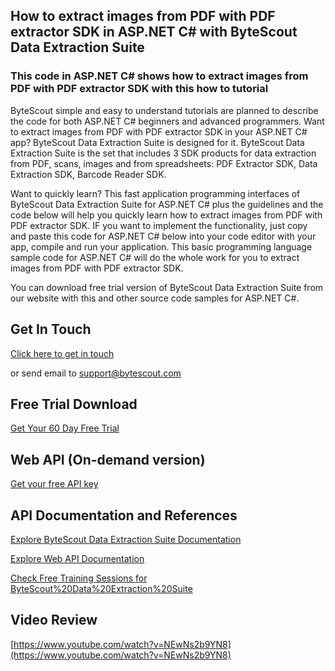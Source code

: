 ## How to extract images from PDF with PDF extractor SDK in ASP.NET C# with ByteScout Data Extraction Suite

### This code in ASP.NET C# shows how to extract images from PDF with PDF extractor SDK with this how to tutorial

ByteScout simple and easy to understand tutorials are planned to describe the code for both ASP.NET C# beginners and advanced programmers. Want to extract images from PDF with PDF extractor SDK in your ASP.NET C# app? ByteScout Data Extraction Suite is designed for it. ByteScout Data Extraction Suite is the set that includes 3 SDK products for data extraction from PDF, scans, images and from spreadsheets: PDF Extractor SDK, Data Extraction SDK, Barcode Reader SDK.

Want to quickly learn? This fast application programming interfaces of ByteScout Data Extraction Suite for ASP.NET C# plus the guidelines and the code below will help you quickly learn how to extract images from PDF with PDF extractor SDK. IF you want to implement the functionality, just copy and paste this code for ASP.NET C# below into your code editor with your app, compile and run your application. This basic programming language sample code for ASP.NET C# will do the whole work for you to extract images from PDF with PDF extractor SDK.

You can download free trial version of ByteScout Data Extraction Suite from our website with this and other source code samples for ASP.NET C#.

## Get In Touch

[Click here to get in touch](https://bytescout.zendesk.com/hc/en-us/requests/new?subject=ByteScout%20Data%20Extraction%20Suite%20Question)

or send email to [support@bytescout.com](mailto:support@bytescout.com?subject=ByteScout%20Data%20Extraction%20Suite%20Question) 

## Free Trial Download

[Get Your 60 Day Free Trial](https://bytescout.com/download/web-installer?utm_source=github-readme)

## Web API (On-demand version)

[Get your free API key](https://pdf.co/documentation/api?utm_source=github-readme)

## API Documentation and References

[Explore ByteScout Data Extraction Suite Documentation](https://bytescout.com/documentation/index.html?utm_source=github-readme)

[Explore Web API Documentation](https://pdf.co/documentation/api?utm_source=github-readme)

[Check Free Training Sessions for ByteScout%20Data%20Extraction%20Suite](https://academy.bytescout.com/)

## Video Review

[https://www.youtube.com/watch?v=NEwNs2b9YN8](https://www.youtube.com/watch?v=NEwNs2b9YN8)